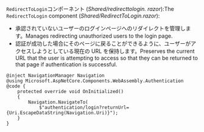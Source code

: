 <span data-ttu-id="22e69-101">`RedirectToLogin`コンポーネント (*Shared/redirecttologin. razor*):</span><span class="sxs-lookup"><span data-stu-id="22e69-101">The `RedirectToLogin` component (*Shared/RedirectToLogin.razor*):</span></span>

* <span data-ttu-id="22e69-102">承認されていないユーザーのログインページへのリダイレクトを管理します。</span><span class="sxs-lookup"><span data-stu-id="22e69-102">Manages redirecting unauthorized users to the login page.</span></span>
* <span data-ttu-id="22e69-103">認証が成功した場合にそのページに戻ることができるように、ユーザーがアクセスしようとしている現在の URL を保持します。</span><span class="sxs-lookup"><span data-stu-id="22e69-103">Preserves the current URL that the user is attempting to access so that they can be returned to that page if authentication is successful.</span></span>

```razor
@inject NavigationManager Navigation
@using Microsoft.AspNetCore.Components.WebAssembly.Authentication
@code {
    protected override void OnInitialized()
    {
        Navigation.NavigateTo(
            $"authentication/login?returnUrl={Uri.EscapeDataString(Navigation.Uri)}");
    }
}
```
